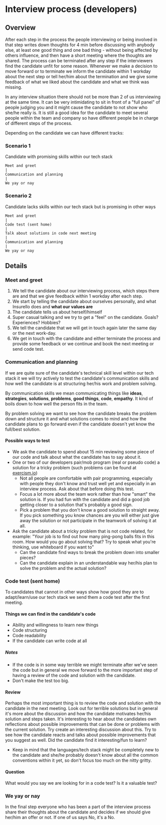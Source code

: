 # Interview process (developers)

## Overview

After each step in the process the people interviewing or being involved in that step writes down thoughts for 4 min before discussing with anybody else, at least one good thing and one bad thing - without being affected by others influence, and then have a short meeting where the thoughts are shared.
The process can be terminated after any step if the interviewers find the candidate unfit for some reason.
Whenever we make a decision to move forward or to terminate we inform the candidate within 1 workday about the next
step or tell her/him about the termination and we give some feedback of what we liked about the candidate and what we think was missing.

In any interview situation there should not be more than 2 of us interviewing at the same time. It can be very intimidating to sit in front of a "full panel" of people judging you and it might cause the candidate to not show who she/he really is.
It is still a good idea for the candidate to meet several people within the team and company so have different people be in charge of different steps of the process. 

Depending on the candidate we can have different tracks:
### Scenario 1
Candidate with promising skills within our tech stack
```
Meet and greet 
|
Communication and planning
|
We yay or nay
```
### Scenario 2
Candidate lacks skills within our tech stack but is promising in other ways
```
Meet and greet
|
Code test (sent home)
|
Talk about solutions in code next meeting
|
Communication and planning 
|
We yay or nay
```
## Details
### Meet and greet
1. We tell the candidate about our interviewing process, which steps there are and that we give feedback within 1 workday after each step.
2. We start by telling the candidate about ourselves personally, and what Insurello does and **what our values are**
3. The candidate tells us about herself/himself
4. Super casual talking and we try to get a "feel" on the candidate. Goals? Experiences? Hobbies?
5. We tell the candidate that we will get in touch again later the same day or the next work-day.
6. We get in touch with the candidate and either terminate the process and provide some feedback or we continue and book the next meeting or send code test.

### Communication and planning
If we are quite sure of the candidate's technical skill level within our tech stack it we will try actively to test the candidate's communication skills and how well the candidate is at structuring her/his work and problem solving.

By communication skills we mean communicating things like **ideas**, **strategies**, **solutions**, **problems**, **good things**, **code**, **empathy**. It kind of boils down to how well the person fits in the team.

By problem solving we want to see how the candidate breaks the problem down and structure it and what solutions comes to mind and how the candidate plans to go forward even if the candidate doesn't yet know the full/best solution.

#### Possible ways to test
* We ask the candidate to spend about 15 min reviewing some piece of our code and talk about what the candidate has to say about it.
* One or two of our developers pair/mob program (real or pseudo code) a solution for a tricky problem (such problems can be found at [exercism.io](https://exercism.io))
   - Not all people are comfortable with pair programming, especially with people they don't know and trust well yet and especially in an interview process. Ask about that before doing this test.
   - Focus a lot more about the team work rather than how "smart" the solution is. If you had fun with the candidate and did a good job getting closer to a solution that's probably a good sign.
   - Pick a problem that you don't know a good solution to straight away. If you pick something you know chances are you will either just give away the solution or not participate in the teamwork of solving it at all.
* Ask the candidate about a tricky problem that is not code related, for example: "Your job is to find out how many ping-pong balls fits in this room. How would you go about solving that? Try to speak what you're thinking, use whiteboard if you want to"
   - Can the candidate find ways to break the problem down into smaller pieces?
   - Can the candidate explain in an understandable way her/his plan to solve the problem and the actual solution?

### Code test (sent home)

To candidates that cannot in other ways show how good they are to adapt/learn/use our tech stack we send them a code test after the first meeting.
 
#### Things we can find in the candidate's code
* Ability and willingness to learn new things
* Code structuring
* Code readability
* If the candidate can write code at all

##### Notes
- If the code is in some way terrible we might terminate after we've seen the code but in general we move forward to the more important step of having a review of the code and solution with the candidate.
- Don't make the test too big.

#### Review
Perhaps the most important thing is to review the code and solution with the candidate in the next meeting. Look out for terrible solutions but in general it's more about the discussion and how the candidate motivates her/his solution and steps taken. It's interesting to hear about the candidates own reflections about possible improvements that can be done or problems with the current solution. Try create an interesting discussion about this. Try to see how the candidate reacts and talks about possible improvements that you suggest as well. Did the candidate find it interesting/fun to learn?
- Keep in mind that the languages/tech stack might be completely new to the candidate and she/he probably doesn't know about all the common conventions within it yet, so don't focus too much on the nitty gritty.

#### Question
What would you say we are looking for in a code test? Is it a valuable test?

### We yay or nay
In the final step everyone who has been a part of the interview process share their thoughts about the candidate and decides if we should give her/him an offer or not. If one of us says No, it's a No.
